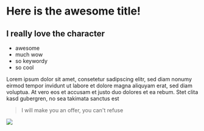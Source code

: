 # Here is the awesome title!
## I really love the character

* awesome
* much wow
* so keywordy
* so cool

Lorem ipsum dolor sit amet, consetetur sadipscing elitr, sed diam nonumy eirmod tempor invidunt ut labore et dolore magna aliquyam erat, sed diam voluptua. At vero eos et accusam et justo duo dolores et ea rebum. Stet clita kasd gubergren, no sea takimata sanctus est

> I will make you an offer, you can't refuse

<img src="https://cdn.pixabay.com/photo/2020/06/09/22/35/bird-5280272_960_720.jpg"/>
